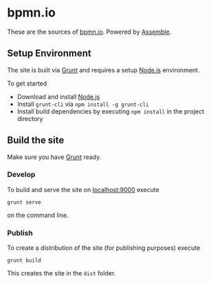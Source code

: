 # bpmn.io

These are the sources of [bpmn.io](http://bpmn.io). Powered by [Assemble](http://assemble.io/).


## Setup Environment

The site is built via [Grunt](http://gruntjs.com/) and requires a setup [Node.js](nodejs.org) environment.

To get started

*    Download and install [Node.js](nodejs.org)
*    Install `grunt-cli` via `npm install -g grunt-cli`
*    Install build dependencies by executing `npm install` in the project directory


## Build the site

Make sure you have [Grunt](http://gruntjs.com/getting-started) ready.


### Develop

To build and serve the site on [localhost:9000](http://localhost:9000) execute

```
grunt serve
```

on the command line.


### Publish

To create a distribution of the site (for publishing purposes) execute

```
grunt build
```

This creates the site in the `dist` folder.
